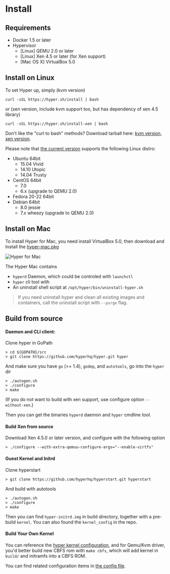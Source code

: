 # Install

## Requirements

- Docker 1.5 or later
- Hypervisor
  - [Linux] QEMU 2.0 or later
  - [Linux] Xen 4.5 or later (for Xen support)
  - [Mac OS X] VirtualBox 5.0

## Install on Linux

To set Hyper up, simply (kvm version)

    curl -sSL https://hyper.sh/install | bash

or (xen version, include kvm support too, but has dependency of xen 4.5 library)

    curl -sSL https://hyper.sh/install-xen | bash

Don't like the "curl to bash" methods? Download tarball here: [kvm version](http://hyper-install.s3.amazonaws.com/hyper-latest.tgz), [xen version](http://hyper-install.s3.amazonaws.com/hyper-xen-latest.tgz).

Please note that [the current version](../release_notes/latest.md) supports the following Linux distro:

- Ubuntu 64bit
	- 15.04 Vivid
	- 14.10 Utopic
	- 14.04 Trusty
- CentOS 64bit
	- 7.0
	- 6.x (upgrade to QEMU 2.0)
- Fedora 20-22 64bit
- Debian 64bit
    - 8.0 jessie
    - 7.x wheezy (upgrade to QEMU 2.0)

## Install on Mac

To install Hyper for Mac, you need install VirtualBox 5.0, then download and Install the [hyper-mac.pkg](http://hyper-install.s3.amazonaws.com/hyper-mac.pkg)

![Hyper for Mac](https://trello-attachments.s3.amazonaws.com/55b62cf71a91815134fb04d1/620x438/1777c86bec3f4ca95ff9ff5eb8552c39/Install_Hyper_2015-07-30_00-50-54.png)

The Hyper Mac contains 

- `hyperd` Daemon, which could be controled with `launchctl`
- `hyper` cli tool with
- An uninstall shell script at `/opt/hyper/bin/uninstall-hyper.sh`

> If you need uninstall hyper and clean all existing images and containers, call the uninstall script with `--purge` flag. 

## Build from source

#### Daemon and CLI client:

Clone hyper in GoPath

    > cd ${GOPATH}/src
	> git clone https://github.com/hyperhq/hyper.git hyper

And make sure you have `go` (>= 1.4), `godep`, and `autotools`, go into the `hyper` dir

    > ./autogen.sh
    > ./configure
    > make

(If you do not want to build with xen support, use configure option `--without-xen`.)

Then you can get the binaries `hyperd` daemon and `hyper` cmdline tool. 

#### Build Xen from source

Download Xen 4.5.0 or later version, and configure with the following option

    > ./configure --with-extra-qemuu-configure-args="--enable-virtfs"

#### Guest Kernel and Initrd

Clone hyperstart 

    > git clone https://github.com/hyperhq/hyperstart.git hyperstart
    
And build with autotools

    > ./autogen.sh
    > ./configure
    > make

Then you can find `hyper-initrd.img` in build directory, together with a pre-build `kernel`. You can also found the `kernel_config` in the repo.

#### Build Your Own Kernel

You can reference the [hyper kernel configuration](https://github.com/hyperhq/hyperstart/blob/master/build/kernel_config),
and for Qemu/Kvm driver, you'd better build new CBFS rom with `make cbfs`, which will add kernel in `build/` and initramfs
into a CBFS ROM. 

You can find related configuration items in [the config file](../reference/configuration.html).


